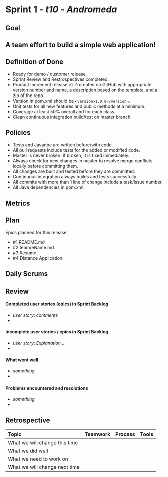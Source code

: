 # Sprint 1 - *t10* - *Andromeda*

## Goal

## A team effort to build a simple web application!

## Definition of Done

* Ready for demo / customer release.
* Sprint Review and Restrospectives completed.
* Product Increment release `v1.0` created on GitHub with appropriate version number and name, a description based on the template, and a zip of the repo.
* Version in pom.xml should be `<version>1.0.0</version>`.
* Unit tests for all new features and public methods at a minimum.
* Coverage at least 50% overall and for each class.
* Clean continuous integration build/test on master branch.

## Policies

* Tests and Javadoc are written before/with code.  
* All pull requests include tests for the added or modified code.
* Master is never broken.  If broken, it is fixed immediately.
* Always check for new changes in master to resolve merge conflicts locally before committing them.
* All changes are built and tested before they are committed.
* Continuous integration always builds and tests successfully.
* All commits with more than 1 line of change include a task/issue number.
* All Java dependencies in pom.xml.


## Metrics

## Plan

Epics planned for this release.

* #1 README.md
* #2 team/eName.md
* #3 Resume
* #4 Distance Application

## Daily Scrums

## Review

#### Completed user stories (epics) in Sprint Backlog
* *user story*:  *comments*
*

#### Incomplete user stories / epics in Sprint Backlog
* *user story*: *Explanation...*
*

#### What went well
* *something*
*

#### Problems encountered and resolutions
* *something*
*

## Retrospective

Topic | Teamwork | Process | Tools
:--- | :--- | :--- | :---
What we will change this time |  |  |
What we did well |  |  |
What we need to work on |  |  |
What we will change next time |  |  |
